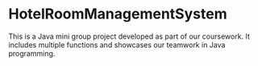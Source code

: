 # HotelRoomManagementSystem
This is a Java mini group project developed as part of our coursework. It includes multiple functions and showcases our teamwork in Java programming.

